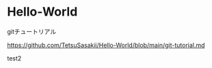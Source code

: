 # Hello-World


gitチュートリアル

https://github.com/TetsuSasakii/Hello-World/blob/main/git-tutorial.md

test2
